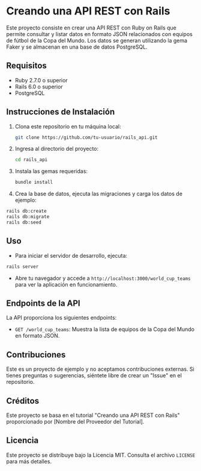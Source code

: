 # Creando una API REST con Rails

Este proyecto consiste en crear una API REST con Ruby on Rails que permite consultar y listar datos en formato JSON relacionados con equipos de fútbol de la Copa del Mundo. Los datos se generan utilizando la gema Faker y se almacenan en una base de datos PostgreSQL.

## Requisitos

- Ruby 2.7.0 o superior
- Rails 6.0 o superior
- PostgreSQL

## Instrucciones de Instalación

1. Clona este repositorio en tu máquina local:

    ```bash
    git clone https://github.com/tu-usuario/rails_api.git
    ```

2. Ingresa al directorio del proyecto:

    ```bash
    cd rails_api
    ```

3. Instala las gemas requeridas:

    ```bash
    bundle install
    ```

4. Crea la base de datos, ejecuta las migraciones y carga los datos de ejemplo:

```bash
rails db:create
rails db:migrate
rails db:seed
```

## Uso

- Para iniciar el servidor de desarrollo, ejecuta:

```bash
rails server
```

- Abre tu navegador y accede a `http://localhost:3000/world_cup_teams` para ver la aplicación en funcionamiento.

## Endpoints de la API

La API proporciona los siguientes endpoints:

- `GET /world_cup_teams`: Muestra la lista de equipos de la Copa del Mundo en formato JSON.

## Contribuciones

Este es un proyecto de ejemplo y no aceptamos contribuciones externas. Si tienes preguntas o sugerencias, siéntete libre de crear un "Issue" en el repositorio.

## Créditos

Este proyecto se basa en el tutorial "Creando una API REST con Rails" proporcionado por [Nombre del Proveedor del Tutorial].

## Licencia

Este proyecto se distribuye bajo la Licencia MIT. Consulta el archivo `LICENSE` para más detalles.
